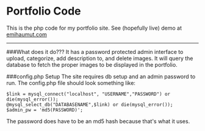 # Portfolio Code

This is the php code for my portfolio site. See (hopefully live) demo at [emihaumut.com](http://emihaumut.com/ "Emihaumut.com")

---
###What does it do???
It has a password protected admin interface to upload, categorize, add description to, and delete images. It will query the database to fetch the proper images to be displayed in the portfolio. 

###config.php Setup
The site requires db setup and an admin password to run. The config.php file should look something like:

    $link = mysql_connect("localhost", "USERNAME","PASSWORD") or die(mysql_error());
    @mysql_select_db("DATABASENAME",$link) or die(mysql_error());
    $admin_pw = 'md5(PASSWORD)';

The password does have to be an md5 hash because that's what it uses. 
